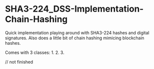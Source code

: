 # SHA3-224_DSS-Implementation-Chain-Hashing

Quick implementation playing around with SHA3-224 hashes and digital signatures.
Also does a little bit of chain hashing mimicing blockchain hashes.

Comes with 3 classes:
1.
2.
3.

// not finished
